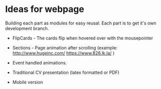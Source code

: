Ideas for webpage 
==

Building each part as modules for easy reusal.
Each part is to get it's own development branch.

* FlipCards - The cards flip when hovered over with the mousepointer

* Sections - Page animation after scrolling (example: http://www.hugeinc.com/  https://www.826.lk.la/ ) 

* Event handled animations. 

* Traditional CV presentation (latex formatted or PDF) 

* Mobile version

